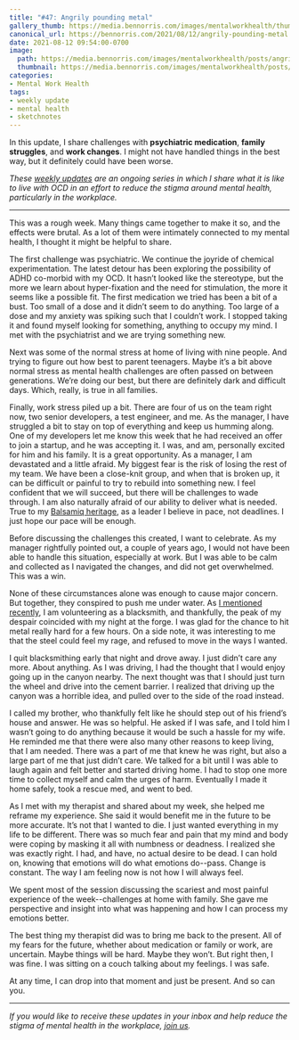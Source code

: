 ```yaml
---
title: "#47: Angrily pounding metal"
gallery_thumb: https://media.bennorris.com/images/mentalworkhealth/thumbs/angrily-pounding-metal-sketchnote.jpg
canonical_url: https://bennorris.com/2021/08/12/angrily-pounding-metal
date: 2021-08-12 09:54:00-0700
image: 
  path: https://media.bennorris.com/images/mentalworkhealth/posts/angrily-pounding-metal-sketchnote.jpg
  thumbnail: https://media.bennorris.com/images/mentalworkhealth/posts/thumbnails/angrily-pounding-metal-sketchnote.jpg
categories:     
- Mental Work Health
tags:           
- weekly update
- mental health
- sketchnotes
---
```


In this update, I share challenges with **psychiatric medication**, **family struggles**, and **work changes**. I might not have handled things in the best way, but it definitely could have been worse.

_These [weekly updates](https://bennorris.com/tags/weekly-update/) are an ongoing series in which I share what it is like to live with OCD in an effort to reduce the stigma around mental health, particularly in the workplace._

***

This was a rough week. Many things came together to make it so, and the effects were brutal. As a lot of them were intimately connected to my mental health, I thought it might be helpful to share.

The first challenge was psychiatric. We continue the joyride of chemical experimentation. The latest detour has been exploring the possibility of ADHD co-morbid with my OCD. It hasn’t looked like the stereotype, but the more we learn about hyper-fixation and the need for stimulation, the more it seems like a possible fit. The first medication we tried has been a bit of a bust. Too small of a dose and it didn’t seem to do anything. Too large of a dose and my anxiety was spiking such that I couldn’t work. I stopped taking it and found myself looking for something, anything to occupy my mind. I met with the psychiatrist and we are trying something new.

Next was some of the normal stress at home of living with nine people. And trying to figure out how best to parent teenagers. Maybe it’s a bit above normal stress as mental health challenges are often passed on between generations. We’re doing our best, but there are definitely dark and difficult days. Which, really, is true in all families.

Finally, work stress piled up a bit. There are four of us on the team right now, two senior developers, a test engineer, and me. As the manager, I have struggled a bit to stay on top of everything and keep us humming along. One of my developers let me know this week that he had received an offer to join a startup, and he was accepting it. I was, and am, personally excited for him and his family. It is a great opportunity. As a manager, I am devastated and a little afraid. My biggest fear is the risk of losing the rest of my team. We have been a close-knit group, and when that is broken up, it can be difficult or painful to try to rebuild into something new. I feel confident that we will succeed, but there will be challenges to wade through. I am also naturally afraid of our ability to deliver what is needed. True to my [Balsamiq heritage](https://balsamiq.com/company/news/pace/), as a leader I believe in pace, not deadlines. I just hope our pace will be enough.

Before discussing the challenges this created, I
want to celebrate. As my manager rightfully pointed out, a couple of years ago, I would not have been able to handle this situation, especially at work. But I was able to be calm and collected as I navigated the changes, and did not get overwhelmed. This was a win.

None of these circumstances alone was enough to cause major concern. But together, they conspired to push me under water. As [I mentioned recently](https://bennorris.com/2021/07/02/lie-after-lie/), I am volunteering as a blacksmith, and thankfully, the peak of my despair coincided with my night at the forge. I was glad for the chance to hit metal really hard for a few hours. On a side note, it was interesting to me that the steel could feel my rage, and refused to move in the ways I wanted.

I quit blacksmithing early that night and drove away. I just didn’t care any more. About anything. As I was driving, I had the thought that I would enjoy going up in the canyon nearby. The next thought was that I should just turn the wheel and drive into the cement barrier. I realized that driving up the canyon was a horrible idea, and pulled over to the side of the road instead.

I called my brother, who thankfully felt like he should step out of his friend’s house and answer. He was so helpful. He asked if I was safe, and I told him I wasn’t going to do anything because it would be such a hassle for my wife. He reminded me that there were also many other reasons to keep living, that I am needed. There was a part of me that knew he was right, but also a large part of me that just didn’t care. We talked for a bit until I was able to laugh again and felt better and started driving home. I had to stop one more time to collect myself and calm the urges of harm. Eventually I made it home safely, took a rescue med, and went to bed.

As I met with my therapist and shared about my week, she helped me reframe my experience. She said it would benefit me in the future to be more accurate. It’s not that I wanted to die. I just wanted everything in my life to be different. There was so much fear and pain that my mind and body were coping by masking it all with numbness or deadness. I realized she was exactly right. I had, and have, no actual desire to be dead. I can hold on, knowing that emotions will do what emotions do--pass. Change is constant. The way I am feeling now is not how I will always feel.

We spent most of the session discussing the scariest and most painful experience of the week--challenges at home with family. She gave me perspective and insight into what was happening and how I can process my emotions better.

The best thing my therapist did was to bring me back to the present. All of my fears for the future, whether about medication or family or work, are uncertain. Maybe things will be hard. Maybe they won’t. But right then, I was fine. I was sitting on a couch talking about my feelings. I was safe.

At any time, I can drop into that moment and just be present. And so can you.

***


_If you would like to receive these updates in your inbox and help reduce the stigma of mental health in the workplace, [join us](https://bennorris.com/subscribe/mwh/)._


